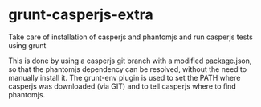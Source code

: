 grunt-casperjs-extra
====================

Take care of installation of casperjs and phantomjs and run casperjs tests using grunt

This is done by using a casperjs git branch with a modified package.json, so that the phantomjs dependency can be resolved, without the need to manually install it. The grunt-env plugin is used to set the PATH where casperjs was downloaded (via GIT) and to tell casperjs where to find phantomjs.
